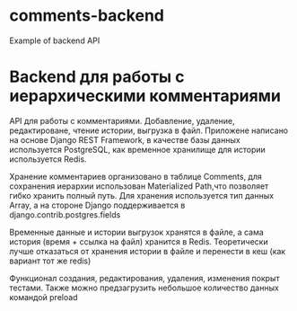 # comments-backend
Example of backend API

Backend для работы с иерархическими комментариями
=================================================

API для работы с комментариями. Добавление, удаление, редактироване, чтение истории, выгрузка в файл.
Приложене написано на основе Django REST Framework, в качестве базы данных используется PostgreSQL, как временное хранилище
для истории используется Redis.

Хранение комментариев организовано в таблице Comments, для сохранения иерархии использован Materialized Path,что позволяет гибко
хранить полный путь. Для хранения используется тип данных Array, а на стороне Django поддерживается в django.contrib.postgres.fields

Временные данные и истории выгрузок хранятся в файле, а сама история (время + ссылка на файл) хранится в Redis.
Теоретически лучше отказаться от хранения истории в файле и перенести в кеш (как вариант тот же redis)

Функционал создания, редактирования, удаления, изменения покрыт тестами. 
Также можно предзагрузить небольшое количество данных командой preload
